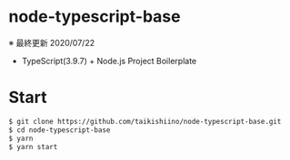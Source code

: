 # node-typescript-base
※ 最終更新 2020/07/22

* TypeScript(3.9.7) + Node.js Project Boilerplate

# Start
```bash
$ git clone https://github.com/taikishiino/node-typescript-base.git
$ cd node-typescript-base
$ yarn
$ yarn start
```
